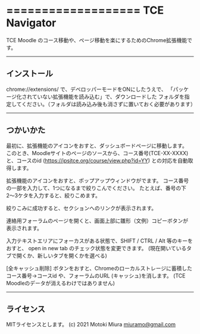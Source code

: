 ===================
  TCE Navigator
===================

TCE Moodle のコース移動や、ページ移動を楽にするためのChrome拡張機能です。

----------------
  インストール
----------------

chrome://extensions/  で、デベロッパーモードをONにしたうえで、
「パッケージ化されていない拡張機能を読み込む」で、ダウンロードした
フォルダを指定してください。（フォルダは読み込み後も消さずに置いておく必要があります）

----------------
  つかいかた
----------------

最初に、拡張機能のアイコンをおすと、ダッシュボードページに移動します。
このとき、Moodleサイトのページのソースから、コース番号(TCE-XX-XXXX)と、コースのid
(https://ipsjtce.org/course/view.php?id=YY) との対応を自動取得します。

拡張機能のアイコンをおすと、ポップアップウィンドウがでます。
コース番号の一部を入力して、1つになるまで絞りこんでください。
たとえば、番号の下2〜3ケタを入力すると、絞りこめます。

絞りこみに成功すると、セクションへのリンクが表示されます。

連絡用フォーラムのページを開くと、画面上部に雛形（文例）コピーボタンが
表示されます。

入力テキストエリアにフォーカスがある状態で、SHIFT / CTRL / Alt 等のキーをおすと、
open in new tab のチェック状態を変更できます。
(現在開いているタブで開くか、新しいタブを開くかを選べる)

[全キャッシュ削除] ボタンをおすと、Chromeのローカルストレージに蓄積した
コース番号→コースid や、フォーラムのURL (キャッシュ)を消します。
(TCE Moodleのデータが消えるわけではありません)

------------------
  ライセンス
------------------

MITライセンスとします。
(c) 2021 Motoki Miura <miuramo@gmail.com>


